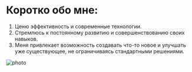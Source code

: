 # Коротко обо мне:

1. Ценю эффективность и современные технологии. 
2. Стремлюсь к постоянному развитию и совершенствованию своих навыков.
3. Меня привлекает возможность создавать что-то новое и улучшать уже существующее, не ограничиваясь стандартными решениями.

![photo](/blob/main/d92.jpeg)
